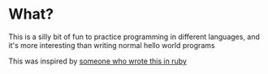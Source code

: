 # What?
This is a silly bit of fun to practice programming in different languages, and it's more interesting than writing normal hello world programs

This was inspired by [someone who wrote this in ruby](https://github.com/kickinespresso/brute_hello)
